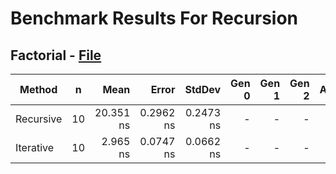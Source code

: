 # Benchmark Results For Recursion

## Factorial - [File](src/Algorithms/Recursion/Factorial.cs)

|    Method |  n |      Mean |     Error |    StdDev | Gen 0 | Gen 1 | Gen 2 | Allocated |
|---------- |--- |----------:|----------:|----------:|------:|------:|------:|----------:|
| Recursive | 10 | 20.351 ns | 0.2962 ns | 0.2473 ns |     - |     - |     - |         - |
| Iterative | 10 |  2.965 ns | 0.0747 ns | 0.0662 ns |     - |     - |     - |         - |